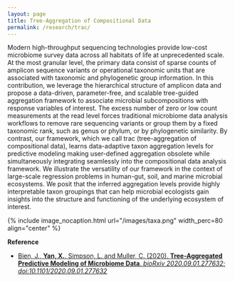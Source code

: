 ```yaml
---
layout: page
title: Tree-Aggregation of Compositional Data
permalink: /research/trac/
---
```


Modern high-throughput sequencing technologies provide low-cost microbiome survey data across all habitats of life at unprecedented scale. At the most granular level, the primary data consist of sparse counts of amplicon sequence variants or operational taxonomic units that are associated with taxonomic and phylogenetic group information. In this contribution, we leverage the hierarchical structure of amplicon data and propose a data-driven, parameter-free, and scalable tree-guided aggregation framework to associate microbial subcompositions with response variables of interest. The excess number of zero or low count measurements at the read level forces traditional microbiome data analysis workflows to remove rare sequencing variants or group them by a fixed taxonomic rank, such as genus or phylum, or by phylogenetic similarity. By contrast, our framework, which we call trac (tree-aggregation of compositional data), learns data-adaptive taxon aggregation levels for predictive modeling making user-defined aggregation obsolete while simultaneously integrating seamlessly into the compositional data analysis framework. We illustrate the versatility of our framework in the context of large-scale regression problems in human-gut, soil, and marine microbial ecosystems. We posit that the inferred aggregation levels provide highly interpretable taxon groupings that can help microbial ecologists gain insights into the structure and functioning of the underlying ecosystem of interest.

{% include image_nocaption.html url="/images/taxa.png" width_perc=80 align="center" %}

**Reference**<br/>
- [Bien, J., **Yan, X.**, Simpson, L. and Muller, C. (2020). **Tree-Aggregated Predictive Modeling of Microbiome Data**. *bioRxiv 2020.09.01.277632; doi:10.1101/2020.09.01.277632*](https://www.biorxiv.org/content/10.1101/2020.09.01.277632v1)
